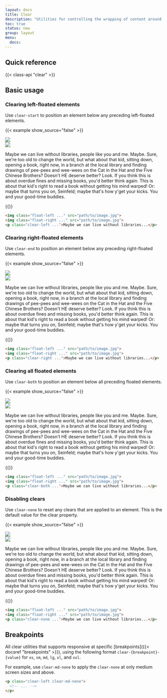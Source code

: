 ```yaml
---
layout: docs
title: Clear
description: "Utilities for controlling the wrapping of content around an element."
toc: true
status: new
group: layout
menu:
  docs:    
---
```


## Quick reference

{{< class-api "clear" >}}

## Basic usage

### Clearing left-floated elements

Use `clear-start` to position an element below any preceding left-floated elements.

{{< example show_source="false" >}}
  <div class="float-start mb-3">
    <div class="ratio ratio-16x9" style="width: 176px;">
      <img class="img-fluid rounded" src="https://images.unsplash.com/photo-1554629947-334ff61d85dc?ixid=MnwxMjA3fDB8MHxwaG90by1wYWdlfHx8fGVufDB8fHx8&ixlib=rb-1.2.1&auto=format&fit=crop&w=320&q=80" />
    </div>
  </div>
  <div class="float-end mb-3 ms-3">
    <div class="ratio ratio-16x9" style="width:256px;">
      <img class="img-fluid rounded" src="https://images.unsplash.com/photo-1554629947-334ff61d85dc?ixid=MnwxMjA3fDB8MHxwaG90by1wYWdlfHx8fGVufDB8fHx8&ixlib=rb-1.2.1&auto=format&fit=crop&w=320&q=80" />
    </div>
  </div>
  <p class="clear-start">Maybe we can live without libraries, people like you and me. Maybe. Sure, we're too old to change the world, but what about that kid, sitting down, opening a book, right now, in a branch at the local library and finding drawings of pee-pees and wee-wees on the Cat in the Hat and the Five Chinese Brothers? Doesn't HE deserve better? Look. If you think this is about overdue fines and missing books, you'd better think again. This is about that kid's right to read a book without getting his mind warped! Or: maybe that turns you on, Seinfeld; maybe that's how y'get your kicks. You and your good-time buddies.
  </p>
{{</ example >}}

```html
<img class="float-left ..." src="path/to/image.jpg">
<img class="float-right ..." src="path/to/image.jpg">
<p class="clear-left ...">Maybe we can live without libraries...</p>
```

### Clearing right-floated elements

Use `clear-end` to position an element below any preceding right-floated elements.

{{< example show_source="false" >}}
<div class="float-end mb-3">
  <div class="ratio ratio-16x9" style="width: 176px;">
    <img class="img-fluid rounded" src="https://images.unsplash.com/photo-1554629947-334ff61d85dc?ixid=MnwxMjA3fDB8MHxwaG90by1wYWdlfHx8fGVufDB8fHx8&ixlib=rb-1.2.1&auto=format&fit=crop&w=320&q=80" />
  </div>
</div>
<div class="float-start mb-3 me-3">
  <div class="ratio ratio-16x9" style="width:256px;">
    <img class="img-fluid rounded" src="https://images.unsplash.com/photo-1554629947-334ff61d85dc?ixid=MnwxMjA3fDB8MHxwaG90by1wYWdlfHx8fGVufDB8fHx8&ixlib=rb-1.2.1&auto=format&fit=crop&w=320&q=80" />
  </div>
</div>
<p class="clear-end">Maybe we can live without libraries, people like you and me. Maybe. Sure, we're too old to change the world, but what about that kid, sitting down, opening a book, right now, in a branch at the local library and finding drawings of pee-pees and wee-wees on the Cat in the Hat and the Five Chinese Brothers? Doesn't HE deserve better? Look. If you think this is about overdue fines and missing books, you'd better think again. This is about that kid's right to read a book without getting his mind warped! Or: maybe that turns you on, Seinfeld; maybe that's how y'get your kicks. You and your good-time buddies.
</p>
{{</ example >}}

```html
<img class="float-left ..." src="path/to/image.jpg">
<img class="float-right ..." src="path/to/image.jpg">
<p class="clear-right ...">Maybe we can live without libraries...</p>
```

### Clearing all floated elements

Use `clear-both` to position an element below all preceding floated elements.

{{< example show_source="false" >}}
<div class="float-start mb-3">
  <div class="ratio ratio-16x9" style="width: 176px;">
    <img class="img-fluid rounded" src="https://images.unsplash.com/photo-1554629947-334ff61d85dc?ixid=MnwxMjA3fDB8MHxwaG90by1wYWdlfHx8fGVufDB8fHx8&ixlib=rb-1.2.1&auto=format&fit=crop&w=320&q=80" />
  </div>
</div>
<div class="float-end mb-3">
  <div class="ratio ratio-16x9" style="width:256px;">
    <img class="img-fluid rounded" src="https://images.unsplash.com/photo-1554629947-334ff61d85dc?ixid=MnwxMjA3fDB8MHxwaG90by1wYWdlfHx8fGVufDB8fHx8&ixlib=rb-1.2.1&auto=format&fit=crop&w=320&q=80" />
  </div>
</div>
<p class="clear-both">Maybe we can live without libraries, people like you and me. Maybe. Sure, we're too old to change the world, but what about that kid, sitting down, opening a book, right now, in a branch at the local library and finding drawings of pee-pees and wee-wees on the Cat in the Hat and the Five Chinese Brothers? Doesn't HE deserve better? Look. If you think this is about overdue fines and missing books, you'd better think again. This is about that kid's right to read a book without getting his mind warped! Or: maybe that turns you on, Seinfeld; maybe that's how y'get your kicks. You and your good-time buddies.
</p>
{{</ example >}}

```html
<img class="float-left ..." src="path/to/image.jpg">
<img class="float-right ..." src="path/to/image.jpg">
<p class="clear-both ...">Maybe we can live without libraries...</p>
```

### Disabling clears

Use `clear-none` to reset any clears that are applied to an element. This is the default value for the clear property.

{{< example show_source="false" >}}
<div class="float-start mb-3 me-3">
  <div class="ratio ratio-16x9" style="width: 176px;">
    <img class="img-fluid rounded" src="https://images.unsplash.com/photo-1554629947-334ff61d85dc?ixid=MnwxMjA3fDB8MHxwaG90by1wYWdlfHx8fGVufDB8fHx8&ixlib=rb-1.2.1&auto=format&fit=crop&w=320&q=80" />
  </div>
</div>
<div class="float-end mb-3 ms-3">
  <div class="ratio ratio-16x9" style="width:256px;">
    <img class="img-fluid rounded" src="https://images.unsplash.com/photo-1554629947-334ff61d85dc?ixid=MnwxMjA3fDB8MHxwaG90by1wYWdlfHx8fGVufDB8fHx8&ixlib=rb-1.2.1&auto=format&fit=crop&w=320&q=80" />
  </div>
</div>
<p class="clear-none">Maybe we can live without libraries, people like you and me. Maybe. Sure, we're too old to change the world, but what about that kid, sitting down, opening a book, right now, in a branch at the local library and finding drawings of pee-pees and wee-wees on the Cat in the Hat and the Five Chinese Brothers? Doesn't HE deserve better? Look. If you think this is about overdue fines and missing books, you'd better think again. This is about that kid's right to read a book without getting his mind warped! Or: maybe that turns you on, Seinfeld; maybe that's how y'get your kicks. You and your good-time buddies.
</p>
{{</ example >}}

```html
<img class="float-left ..." src="path/to/image.jpg">
<img class="float-right ..." src="path/to/image.jpg">
<p class="clear-none ...">Maybe we can live without libraries...</p>
```

## Breakpoints

All clear utilities that supports responsive at specific [breakpoints]({{< docsref "breakpoints" >}}), using the following format `clear-{breakpoint}-{value}` for `xs`, `sm`, `md`, `lg`, `xl`, and `xxl`.

For example, use `clear-md-none` to apply the `clear-none` at only medium screen sizes and above.

```html
<p class="clear-left clear-md-none">
  <!-- ... -->
</p>
```